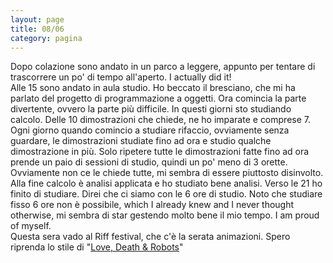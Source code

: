 ```yaml
--- 
layout: page
title: 08/06
category: pagina
---
```


Dopo colazione sono andato in un parco a leggere, appunto per tentare di
trascorrere un po' di tempo all'aperto. I actually did it!  
Alle 15 sono andato in aula studio. Ho beccato il bresciano, che mi ha parlato
del progetto di programmazione a oggetti. Ora comincia la parte divertente,
ovvero la parte più difficile. In questi giorni sto studiando calcolo. Delle 10
dimostrazioni che chiede, ne ho imparate e comprese 7. Ogni giorno quando
comincio a studiare rifaccio, ovviamente senza guardare, le dimostrazioni
studiate fino ad ora e studio qualche dimostrazione in più. Solo ripetere tutte
le dimostrazioni fatte fino ad ora prende un paio di sessioni di studio, quindi
un po' meno di 3 orette. Ovviamente non ce le chiede tutte, mi sembra di essere
piuttosto disinvolto. Alla fine calcolo è analisi applicata e ho studiato bene
analisi. Verso le 21 ho finito di studiare. Direi che ci siamo con le 6 ore di
studio. Noto che studiare fisso 6 ore non è possibile, which I already knew and
I never thought otherwise, mi sembra di star gestendo molto bene il mio tempo. I
am proud of myself.  
Questa sera vado al Riff festival, che c'è la serata animazioni. Spero riprenda
lo stile di "[Love, Death & Robots](https://youtu.be/ARkQ8E6V00I)"
